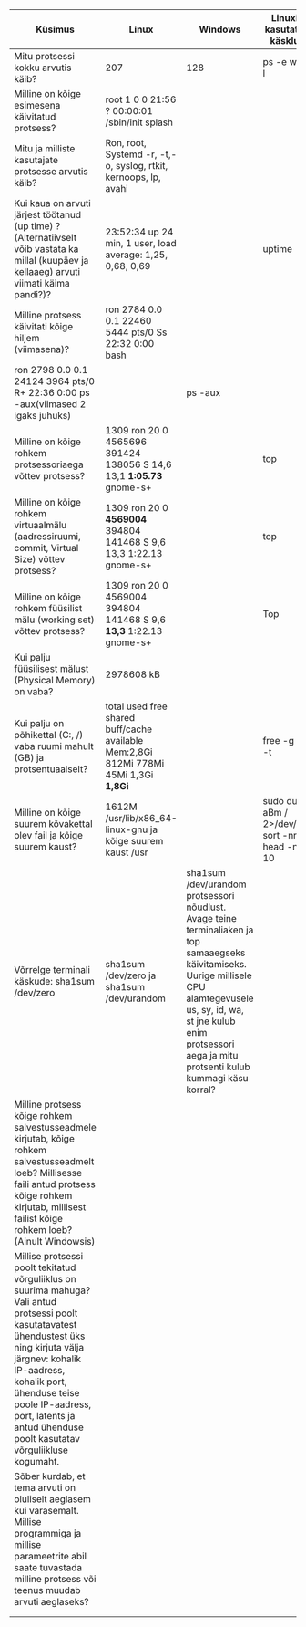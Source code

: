 | Küsimus  | Linux  |  Windows | Linuxis kasutatud käsklus  | 	Windowsis kasutatud tööriist  |   |   |   |   |   |   |   |   |   |
|---|---|---|---|---|---|---|---|---|---|---|---|---|---|
| Mitu protsessi kokku arvutis käib?  |207  |128|  ps -e wc -l |   |   |   |   |   |   |   |   |   |   |
| Milline on kõige esimesena käivitatud protsess?  |root 1  0  0 21:56 ? 00:00:01 /sbin/init splash |   |   |  ps -ef grep init | Süsteemi jõudeoleku protsess|   |   |   |   |   |   |   |   |
| Mitu ja milliste kasutajate protsesse arvutis käib?  |Ron, root, Systemd -r, -t,-o, syslog, rtkit, kernoops, lp, avahi|   |   |htop  |   |   |   |   |   |   |   |   |   |
| Kui kaua on arvuti järjest töötanud (up time) ? (Alternatiivselt võib vastata ka millal (kuupäev ja kellaaeg) arvuti viimati käima pandi?)?  | 23:52:34 up 24 min,  1 user,  load average: 1,25, 0,68, 0,69  |   |uptime |   |   |   |   |   |   |   |   |   |   |
| Milline protsess käivitati kõige hiljem (viimasena)? | ron         2784  0.0  0.1  22460  5444 pts/0    Ss   22:32   0:00 bash
ron         2798  0.0  0.1  24124  3964 pts/0    R+   22:36   0:00 ps -aux(viimased 2 igaks juhuks)|   |ps -aux |   |   |   |   |   |   |   |   |   |   |
| Milline on kõige rohkem protsessoriaega võttev protsess?  |   1309 ron       20   0 4565696 391424 138056 S  14,6  13,1   **1:05.73** gnome-s+|   |top|   |   |   |   |   |   |   |   |   |   |
| Milline on kõige rohkem virtuaalmälu (aadressiruumi, commit, Virtual Size) võttev protsess?  |1309 ron 20 0 **4569004** 394804 141468 S 9,6  13,3   1:22.13 gnome-s+|   |top|   |   |   |   |   |   |   |   |   |   |
| Milline on kõige rohkem füüsilist mälu (working set) võttev protsess?  |1309 ron 20 0 4569004 394804 141468 S 9,6 **13,3** 1:22.13 gnome-s+|   |Top|   |   |   |   |   |   |   |   |   |   |
| Kui palju füüsilisest mälust (Physical Memory) on vaba?  |2978608 kB|   |   |grep MemTotal /proc/meminfo|   |   |   |   |   |   |   |   |   |
| Kui palju on põhikettal (C:, /) vaba ruumi mahult (GB) ja protsentuaalselt?|total used free shared buff/cache available Mem:2,8Gi 812Mi 778Mi 45Mi 1,3Gi **1,8Gi**|   |free -g -h -t|   |   |   |   |   |   |   |   |   |   |
| Milline on kõige suurem kõvakettal olev fail ja kõige suurem kaust?  |1612M	/usr/lib/x86_64-linux-gnu ja kõige suurem kaust /usr   |   |sudo du -aBm / 2>/dev/null  sort -nr  head -n 10|   |   |   |   |   |   |   |   |   |   |
|  Võrrelge terminali käskude: sha1sum /dev/zero | sha1sum /dev/zero ja sha1sum /dev/urandom | sha1sum /dev/urandom protsessori nõudlust. Avage teine terminaliaken ja top samaaegseks käivitamiseks. Uurige millisele CPU alamtegevusele us, sy, id, wa, st jne kulub enim protsessori aega ja mitu protsenti kulub kummagi käsu korral?  |   |   |   |   |   |   |   |   |   |   |   |   |   |
| Milline protsess kõige rohkem salvestusseadmele kirjutab, kõige rohkem salvestusseadmelt loeb? Millisesse faili antud protsess kõige rohkem kirjutab, millisest failist kõige rohkem loeb? (Ainult Windowsis)  |   |   |   |   |   |   |   |   |   |   |   |   |   |
| Millise protsessi poolt tekitatud võrguliiklus on suurima mahuga? Vali antud protsessi poolt kasutatavatest ühendustest üks ning kirjuta välja järgnev: kohalik IP-aadress, kohalik port, ühenduse teise poole IP-aadress, port, latents ja antud ühenduse poolt kasutatav võrguliikluse kogumaht.  |   |   |   |   |   |   |   |   |   |   |   |   |   |
| Sõber kurdab, et tema arvuti on oluliselt aeglasem kui varasemalt. Millise programmiga ja millise parameetrite abil saate tuvastada milline protsess või teenus muudab arvuti aeglaseks?  |   |   |   |   |   |   |   |   |   |   |   |   |   |
|   |   |   |   |   |   |   |   |   |   |   |   |   |   |
|   |   |   |   |   |   |   |   |   |   |   |   |   |   |
